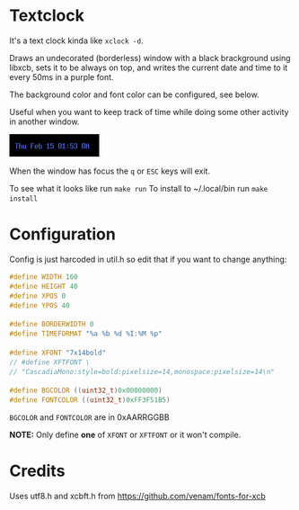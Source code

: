 Textclock
=========

It's a text clock kinda like `xclock -d`.

Draws an undecorated (borderless) window with a black brackground using libxcb, sets it to be always on top, and writes the current date and time to it every 50ms in a purple font.

The background color and font color can be configured, see below.

Useful when you want to keep track of time while doing some other activity in another window.

![obligatry pic](textclock.png)

When the window has focus the `q` or `ESC` keys will exit.

To see what it looks like run `make run`
To install to ~/.local/bin run `make install`

Configuration
=============

Config is just harcoded in util.h so edit that if you want to change anything:

```c
#define WIDTH 160
#define HEIGHT 40
#define XPOS 0
#define YPOS 40

#define BORDERWIDTH 0
#define TIMEFORMAT "%a %b %d %I:%M %p"

#define XFONT "7x14bold"
// #define XFTFONT \
// "CascadiaMono:style=bold:pixelsize=14,monospace:pixelsize=14\n"

#define BGCOLOR ((uint32_t)0x00000000)
#define FONTCOLOR ((uint32_t)0xFF3F51B5)
```

`BGCOLOR` and `FONTCOLOR` are in 0xAARRGGBB

**NOTE:** Only define **one** of `XFONT` or `XFTFONT` or it won't compile.


Credits
=======

Uses utf8.h and xcbft.h from https://github.com/venam/fonts-for-xcb
